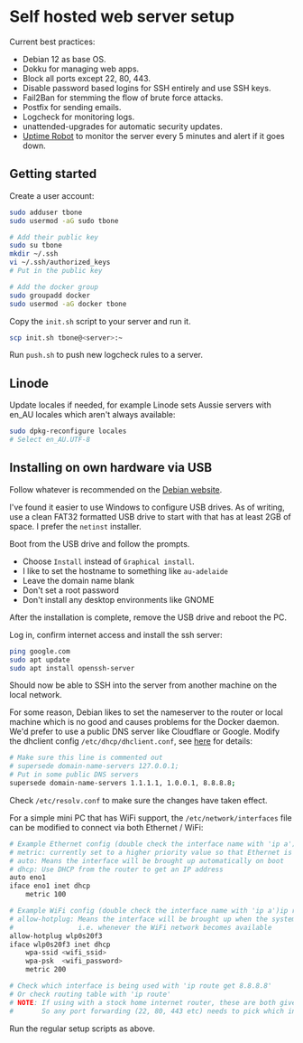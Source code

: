 # Self hosted web server setup

Current best practices:

- Debian 12 as base OS.
- Dokku for managing web apps.
- Block all ports except 22, 80, 443.
- Disable password based logins for SSH entirely and use SSH keys.
- Fail2Ban for stemming the flow of brute force attacks.
- Postfix for sending emails.
- Logcheck for monitoring logs.
- unattended-upgrades for automatic security updates.
- [Uptime Robot](https://uptimerobot.com) to monitor the server every 5 minutes and alert if it goes down.

## Getting started

Create a user account:

```bash
sudo adduser tbone
sudo usermod -aG sudo tbone

# Add their public key
sudo su tbone
mkdir ~/.ssh
vi ~/.ssh/authorized_keys
# Put in the public key

# Add the docker group
sudo groupadd docker
sudo usermod -aG docker tbone
```

Copy the `init.sh` script to your server and run it.

```bash
scp init.sh tbone@<server>:~
```

Run `push.sh` to push new logcheck rules to a server.

## Linode

Update locales if needed, for example Linode sets Aussie servers with en_AU locales which aren't always available:

```bash
sudo dpkg-reconfigure locales
# Select en_AU.UTF-8
```

## Installing on own hardware via USB

Follow whatever is recommended on the [Debian website](https://www.debian.org/CD/netinst).

I've found it easier to use Windows to configure USB drives.
As of writing, use a clean FAT32 formatted USB drive to start with that has at least 2GB of space.
I prefer the `netinst` installer.

Boot from the USB drive and follow the prompts.

- Choose `Install` instead of `Graphical install`.
- I like to set the hostname to something like `au-adelaide`
- Leave the domain name blank
- Don't set a root password
- Don't install any desktop environments like GNOME

After the installation is complete, remove the USB drive and reboot the PC.

Log in, confirm internet access and install the ssh server:

```bash
ping google.com
sudo apt update
sudo apt install openssh-server
```

Should now be able to SSH into the server from another machine on the local network.

For some reason, Debian likes to set the nameserver to the router or local machine which is no good and causes problems for the Docker daemon.
We'd prefer to use a public DNS server like Cloudflare or Google.
Modify the dhclient config `/etc/dhcp/dhclient.conf`, see [here](https://wiki.debian.org/resolv.conf) for details:

```bash
# Make sure this line is commented out
# supersede domain-name-servers 127.0.0.1;
# Put in some public DNS servers
supersede domain-name-servers 1.1.1.1, 1.0.0.1, 8.8.8.8;
```

Check `/etc/resolv.conf` to make sure the changes have taken effect.

For a simple mini PC that has WiFi support, the `/etc/network/interfaces` file can be modified to connect via both Ethernet / WiFi:

```bash
# Example Ethernet config (double check the interface name with 'ip a')
# metric: currently set to a higher priority value so that Ethernet is preferred
# auto: Means the interface will be brought up automatically on boot
# dhcp: Use DHCP from the router to get an IP address
auto eno1
iface eno1 inet dhcp
    metric 100

# Example WiFi config (double check the interface name with 'ip a')ip route get 8.8.8.8
# allow-hotplug: Means the interface will be brought up when the system detects a hotplug event
#                i.e. whenever the WiFi network becomes available
allow-hotplug wlp0s20f3
iface wlp0s20f3 inet dhcp
    wpa-ssid <wifi_ssid>
    wpa-psk  <wifi_password>
    metric 200

# Check which interface is being used with 'ip route get 8.8.8.8'
# Or check routing table with 'ip route'
# NOTE: If using with a stock home internet router, these are both given separate IP addresses.
#       So any port forwarding (22, 80, 443 etc) needs to pick which interface to send traffic to.
```

Run the regular setup scripts as above.
